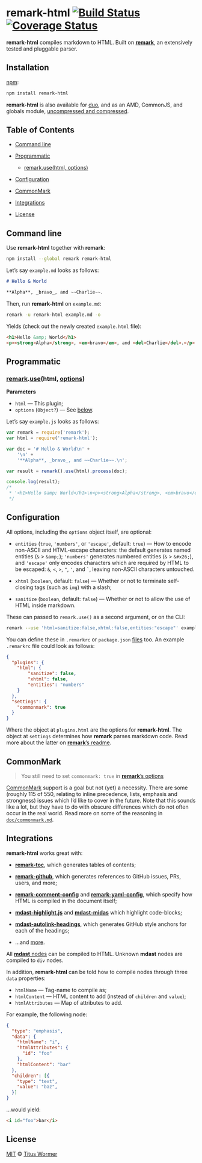 # remark-html [![Build Status](https://img.shields.io/travis/wooorm/remark-html.svg)](https://travis-ci.org/wooorm/remark-html) [![Coverage Status](https://img.shields.io/codecov/c/github/wooorm/remark-html.svg)](https://codecov.io/github/wooorm/remark-html)

**remark-html** compiles markdown to HTML.  Built on [**remark**](https://github.com/wooorm/remark),
an extensively tested and pluggable parser.

## Installation

[npm](https://docs.npmjs.com/cli/install):

```bash
npm install remark-html
```

**remark-html** is also available for [duo](http://duojs.org/#getting-started),
and as an AMD, CommonJS, and globals module, [uncompressed and
compressed](https://github.com/wooorm/remark-html/releases).

## Table of Contents

*   [Command line](#command-line)

*   [Programmatic](#programmatic)

    *   [remark.use(html, options)](#remarkusehtml-options)

*   [Configuration](#configuration)

*   [CommonMark](#commonmark)

*   [Integrations](#integrations)

*   [License](#license)

## Command line

Use **remark-html** together with **remark**:

```bash
npm install --global remark remark-html
```

Let’s say `example.md` looks as follows:

```md
# Hello & World

**Alpha**, _bravo_, and ~~Charlie~~.
```

Then, run **remark-html** on `example.md`:

```bash
remark -u remark-html example.md -o
```

Yields (check out the newly created `example.html` file):

```html
<h1>Hello &amp; World</h1>
<p><strong>Alpha</strong>, <em>bravo</em>, and <del>Charlie</del>.</p>
```

## Programmatic

### [remark](https://github.com/wooorm/remark#api).[use](https://github.com/wooorm/remark#remarkuseplugin-options)(html, [options](#configuration))

**Parameters**

*   `html` — This plugin;
*   `options` (`Object?`) — See [below](#configuration).

Let’s say `example.js` looks as follows:

```js
var remark = require('remark');
var html = require('remark-html');

var doc = '# Hello & World\n' +
    '\n' +
    '**Alpha**, _bravo_, and ~~Charlie~~.\n';

var result = remark().use(html).process(doc);

console.log(result);
/*
 * '<h1>Hello &amp; World</h1>\n<p><strong>Alpha</strong>, <em>bravo</em>, and <del>Charlie</del>.</p>'
 */
```

## Configuration

All options, including the `options` object itself, are optional:

*   `entities` (`true`, `'numbers'`, or `'escape'`, default: `true`)
    — How to encode non-ASCII and HTML-escape characters: the default
    generates named entities (`&` > `&amp;`); `'numbers'` generates
    numbered entities (`&` > `&#x26;`), and `'escape'` only encodes
    characters which are required by HTML to be escaped: `&`, `<`, `>`,
    `"`, `'`, and `` ` ``, leaving non-ASCII characters untouched.

*   `xhtml` (`boolean`, default: `false`)
    — Whether or not to terminate self-closing tags (such as `img`) with a
    slash;

*   `sanitize` (`boolean`, default: `false`)
    — Whether or not to allow the use of HTML inside markdown.

These can passed to `remark.use()` as a second argument, or on the CLI:

```bash
remark --use 'html=sanitize:false,xhtml:false,entities:"escape"' example.md
```

You can define these in `.remarkrc` or `package.json` [files](https://github.com/wooorm/remark/blob/master/doc/remarkrc.5.md)
too. An example `.remarkrc` file could look as follows:

```json
{
  "plugins": {
    "html": {
        "sanitize": false,
        "xhtml": false,
        "entities": "numbers"
    }
  },
  "settings": {
    "commonmark": true
  }
}
```

Where the object at `plugins.html` are the options for **remark-html**.
The object at `settings` determines how **remark** parses markdown code.
Read more about the latter on [**remark**’s readme](https://github.com/wooorm/remark#remarkprocessvalue-options-done).

## CommonMark

> You still need to set `commonmark: true` in
> [**remark**’s options](https://github.com/wooorm/remark#remarkprocessvalue-options-done)

[CommonMark](http://commonmark.org) support is a goal but not (yet) a
necessity. There are some (roughly 115 of 550, relating to inline
precedence, lists, emphasis and strongness) issues which I’d like
to cover in the future. Note that this sounds like a lot, but they
have to do with obscure differences which do not often occur in the
real world. Read more on some of the reasoning in
[`doc/commonmark.md`](doc/commonmark.md).

## Integrations

**remark-html** works great with:

*   [**remark-toc**](https://github.com/wooorm/remark-toc), which generates
    tables of contents;

*   [**remark-github**](https://github.com/wooorm/remark-github), which
    generates references to GitHub issues, PRs, users, and more;

*   [**remark-comment-config**](https://github.com/wooorm/remark-comment-config)
    and [**remark-yaml-config**](https://github.com/wooorm/remark-yaml-config),
    which specify how HTML is compiled in the document itself;

*   [**mdast-highlight.js**](https://github.com/ben-eb/mdast-highlight.js) and
    [**mdast-midas**](https://github.com/ben-eb/mdast-midas) which highlight
    code-blocks;

*   [**mdast-autolink-headings**](https://github.com/ben-eb/mdast-autolink-headings),
    which generates GitHub style anchors for each of the headings;

*   ...and [more](https://github.com/wooorm/remark/blob/master/doc/plugins.md#list-of-plugins).

All [**mdast** nodes](https://github.com/wooorm/mdast) can be compiled to
HTML. Unknown **mdast** nodes are compiled to `div` nodes.

In addition, **remark-html** can be told how to compile nodes through three
`data` properties:

*   `htmlName` — Tag-name to compile as;
*   `htmlContent` — HTML content to add (instead of `children` and `value`);
*   `htmlAttributes` — Map of attributes to add.

For example, the following node:

```json
{
  "type": "emphasis",
  "data": {
    "htmlName": "i",
    "htmlAttributes": {
      "id": "foo"
    },
    "htmlContent": "bar"
  },
  "children": [{
    "type": "text",
    "value": "baz",
  }]
}
```

...would yield:

```markdown
<i id="foo">bar</i>
```

## License

[MIT](LICENSE) © [Titus Wormer](http://wooorm.com)
